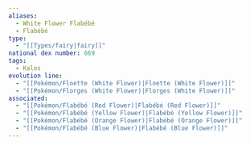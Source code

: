 ```yaml
---
aliases:
  - White Flower Flabébé
  - Flabébé
type:
  - "[[Types/fairy|fairy]]"
national dex number: 669
tags:
  - Kalos
evolution line:
  - "[[Pokémon/Floette (White Flower)|Floette (White Flower)]]"
  - "[[Pokémon/Florges (White Flower)|Florges (White Flower)]]"
associated:
  - "[[Pokémon/Flabébé (Red Flower)|Flabébé (Red Flower)]]"
  - "[[Pokémon/Flabébé (Yellow Flower)|Flabébé (Yellow Flower)]]"
  - "[[Pokémon/Flabébé (Orange Flower)|Flabébé (Orange Flower)]]"
  - "[[Pokémon/Flabébé (Blue Flower)|Flabébé (Blue Flower)]]"
---
```

